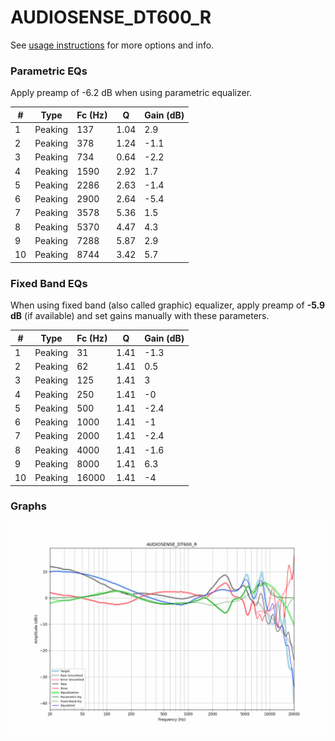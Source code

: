 # AUDIOSENSE_DT600_R
See [usage instructions](https://github.com/jaakkopasanen/AutoEq#usage) for more options and info.

### Parametric EQs
Apply preamp of -6.2 dB when using parametric equalizer.

|   # | Type    |   Fc (Hz) |    Q |   Gain (dB) |
|-----|---------|-----------|------|-------------|
|   1 | Peaking |       137 | 1.04 |         2.9 |
|   2 | Peaking |       378 | 1.24 |        -1.1 |
|   3 | Peaking |       734 | 0.64 |        -2.2 |
|   4 | Peaking |      1590 | 2.92 |         1.7 |
|   5 | Peaking |      2286 | 2.63 |        -1.4 |
|   6 | Peaking |      2900 | 2.64 |        -5.4 |
|   7 | Peaking |      3578 | 5.36 |         1.5 |
|   8 | Peaking |      5370 | 4.47 |         4.3 |
|   9 | Peaking |      7288 | 5.87 |         2.9 |
|  10 | Peaking |      8744 | 3.42 |         5.7 |

### Fixed Band EQs
When using fixed band (also called graphic) equalizer, apply preamp of **-5.9 dB** (if available) and set gains manually with these parameters.

|   # | Type    |   Fc (Hz) |    Q |   Gain (dB) |
|-----|---------|-----------|------|-------------|
|   1 | Peaking |        31 | 1.41 |        -1.3 |
|   2 | Peaking |        62 | 1.41 |         0.5 |
|   3 | Peaking |       125 | 1.41 |         3   |
|   4 | Peaking |       250 | 1.41 |        -0   |
|   5 | Peaking |       500 | 1.41 |        -2.4 |
|   6 | Peaking |      1000 | 1.41 |        -1   |
|   7 | Peaking |      2000 | 1.41 |        -2.4 |
|   8 | Peaking |      4000 | 1.41 |        -1.6 |
|   9 | Peaking |      8000 | 1.41 |         6.3 |
|  10 | Peaking |     16000 | 1.41 |        -4   |

### Graphs
![](./AUDIOSENSE_DT600_R.png)
